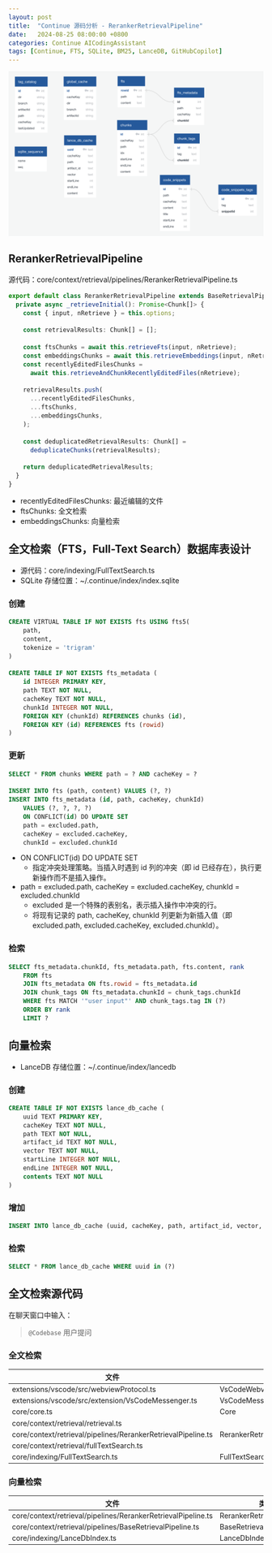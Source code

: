 ```yaml
---
layout: post
title:  "Continue 源码分析 - RerankerRetrievalPipeline"
date:   2024-08-25 08:00:00 +0800
categories: Continue AICodingAssistant
tags: [Continue, FTS, SQLite, BM25, LanceDB, GitHubCopilot]
---
```


![](/images/2024/Continue/sql-diagram.png)


## RerankerRetrievalPipeline

源代码：core/context/retrieval/pipelines/RerankerRetrievalPipeline.ts

```typescript
export default class RerankerRetrievalPipeline extends BaseRetrievalPipeline {
  private async _retrieveInitial(): Promise<Chunk[]> {
    const { input, nRetrieve } = this.options;

    const retrievalResults: Chunk[] = [];

    const ftsChunks = await this.retrieveFts(input, nRetrieve);
    const embeddingsChunks = await this.retrieveEmbeddings(input, nRetrieve);
    const recentlyEditedFilesChunks =
      await this.retrieveAndChunkRecentlyEditedFiles(nRetrieve);

    retrievalResults.push(
      ...recentlyEditedFilesChunks,
      ...ftsChunks,
      ...embeddingsChunks,
    );

    const deduplicatedRetrievalResults: Chunk[] =
      deduplicateChunks(retrievalResults);

    return deduplicatedRetrievalResults;
  }
}
```
- recentlyEditedFilesChunks: 最近编辑的文件
- ftsChunks: 全文检索
- embeddingsChunks: 向量检索


## 全文检索（FTS，Full-Text Search）数据库表设计

- 源代码：core/indexing/FullTextSearch.ts
- SQLite 存储位置：~/.continue/index/index.sqlite

### 创建
```sql
CREATE VIRTUAL TABLE IF NOT EXISTS fts USING fts5(
    path,
    content,
    tokenize = 'trigram'
)

CREATE TABLE IF NOT EXISTS fts_metadata (
    id INTEGER PRIMARY KEY,
    path TEXT NOT NULL,
    cacheKey TEXT NOT NULL,
    chunkId INTEGER NOT NULL,
    FOREIGN KEY (chunkId) REFERENCES chunks (id),
    FOREIGN KEY (id) REFERENCES fts (rowid)
)
```

### 更新
```sql
SELECT * FROM chunks WHERE path = ? AND cacheKey = ?

INSERT INTO fts (path, content) VALUES (?, ?)
INSERT INTO fts_metadata (id, path, cacheKey, chunkId) 
    VALUES (?, ?, ?, ?)
    ON CONFLICT(id) DO UPDATE SET
    path = excluded.path,
    cacheKey = excluded.cacheKey,
    chunkId = excluded.chunkId
```
- ON CONFLICT(id) DO UPDATE SET
    - 指定冲突处理策略。当插入时遇到 id 列的冲突（即 id 已经存在），执行更新操作而不是插入操作。
- path = excluded.path, cacheKey = excluded.cacheKey, chunkId = excluded.chunkId
    - excluded 是一个特殊的表别名，表示插入操作中冲突的行。
    - 将现有记录的 path, cacheKey, chunkId 列更新为新插入值（即 excluded.path, excluded.cacheKey, excluded.chunkId）。

### 检索
```sql
SELECT fts_metadata.chunkId, fts_metadata.path, fts.content, rank
    FROM fts
    JOIN fts_metadata ON fts.rowid = fts_metadata.id
    JOIN chunk_tags ON fts_metadata.chunkId = chunk_tags.chunkId
    WHERE fts MATCH '"user input"' AND chunk_tags.tag IN (?)
    ORDER BY rank
    LIMIT ?
```

## 向量检索

- LanceDB 存储位置：~/.continue/index/lancedb

### 创建
```sql
CREATE TABLE IF NOT EXISTS lance_db_cache (
    uuid TEXT PRIMARY KEY,
    cacheKey TEXT NOT NULL,
    path TEXT NOT NULL,
    artifact_id TEXT NOT NULL,
    vector TEXT NOT NULL,
    startLine INTEGER NOT NULL,
    endLine INTEGER NOT NULL,
    contents TEXT NOT NULL
)
```

### 增加
```sql
INSERT INTO lance_db_cache (uuid, cacheKey, path, artifact_id, vector, startLine, endLine, contents) VALUES (?, ?, ?, ?, ?, ?, ?, ?)
```

### 检索
```sql
SELECT * FROM lance_db_cache WHERE uuid in (?)
```


## 全文检索源代码

在聊天窗口中输入：
> `@Codebase` 用户提问

### 全文检索

| 文件 | 类 | 函数 | 事件 |
| --- | --- | --- | --- |
| extensions/vscode/src/webviewProtocol.ts | VsCodeWebviewProtocol | set webview |  |
| extensions/vscode/src/extension/VsCodeMessenger.ts | VsCodeMessenger | constructor | WEBVIEW_TO_CORE_PASS_THROUGH |
| core/core.ts | Core | constructor | context/getContextItems |
| core/context/retrieval/retrieval.ts |  | retrieveContextItemsFromEmbeddings |  |
| core/context/retrieval/pipelines/RerankerRetrievalPipeline.ts | RerankerRetrievalPipeline | _retrieveInitial |  |
| core/context/retrieval/fullTextSearch.ts |  | retrieveFts |  |
| core/indexing/FullTextSearch.ts | FullTextSearchCodebaseIndex | retrieve |  |

### 向量检索

| 文件 | 类 | 函数 |
| --- | --- | --- |
| core/context/retrieval/pipelines/RerankerRetrievalPipeline.ts | RerankerRetrievalPipeline | _retrieveInitial |
| core/context/retrieval/pipelines/BaseRetrievalPipeline.ts | BaseRetrievalPipeline | retrieveEmbeddings |
| core/indexing/LanceDbIndex.ts | LanceDbIndex | retrieve |
